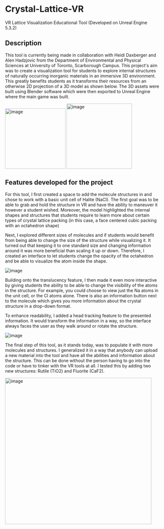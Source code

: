 # Crystal-Lattice-VR
VR Lattice Visualization Educational Tool (Developed on Unreal Engine 5.3.2)

## Description
This tool is currently being made in collaboration with Heidi Daxberger and Alen Hadzjovic from
the Department of Environmental and Physical Sciences at University of Toronto, Scarborough
Campus.
This project's aim was to create a visualization tool for students to explore internal structures of
naturally occurring inorganic materials in an immersive 3D environment. This greatly benefits
students as it transforms their resources from an otherwise 2D projection of a 3D model as shown
below.
The 3D assets were built using Blender software which were then exported to Unreal Engine where
the main game was built.


<img width="197" alt="image" src="https://github.com/shivanshi-375/Crystal-Lattice-VR/assets/90423511/7395e65b-4a93-46f7-9ab3-bac214b12041">
<img width="213" alt="image" src="https://github.com/shivanshi-375/Crystal-Lattice-VR/assets/90423511/737ba59d-9188-48ad-b304-7a83c5f021cb">



## Features developed for the project
For this tool, I first created a space to add the molecule structures in and chose to work with a basic
unit cell of Halite (NaCl). The first goal was to be able to grab and hold the structure in VR and have
the ability to maneuver it however a student wished. Moreover, the model highlighted the internal
shapes and structures that students require to learn more about certain types of crystal lattice packing
(in this case, a face centered cubic packing with an octahedron shape)

Next, I explored different sizes of molecules and if students would benefit from being able to change
the size of the structure while visualizing it. It turned out that keeping it to one standard size and
changing information around it was more beneficial than scaling it up or down. Therefore, I created
an interface to let students change the opacity of the octahedron and be able to visualize the atom
inside the shape.

![image](https://github.com/shivanshi-375/Crystal-Lattice-VR/assets/90423511/8c4b9161-ca5a-4b83-80c7-381c9f7e9e9b)



Building onto the translucency feature, I then made it even more interactive by giving students the
ability to be able to change the visibility of the atoms in the structure. For example, you could
choose to view just the Na atoms in the unit cell, or the Cl atoms alone. There is also an
information button next to the molecule which gives you more information about the crystal
structure in a drop-down format.

To enhance readability, I added a head tracking feature to the presented information. It would
transform the information in a way, so the interface always faces the user as they walk around or
rotate the structure.

![image](https://github.com/shivanshi-375/Crystal-Lattice-VR/assets/90423511/96a4bdfd-d68e-4f99-aad9-4d1fef837906)


The final step of this tool, as it stands today, was to populate it with more molecules and structures.
I generalized it in a way that anybody can upload a new material into the tool and have all the abilities
and information about the structure. This can be done without the person having to go into the code
or have to tinker with the VR tools at all. I tested this by adding two new structures: Rutile (TiO2)
and Fluorite (CaF2).

<img width="478" alt="image" src="https://github.com/shivanshi-375/Crystal-Lattice-VR/assets/90423511/020f81f8-f352-4fbf-84f1-8d35d7cdd394">

